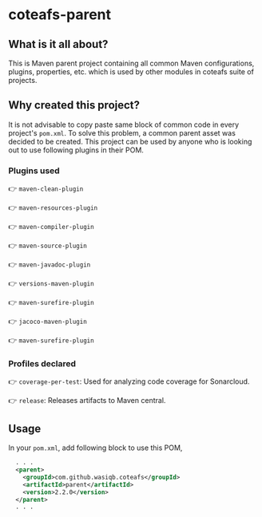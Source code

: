 # coteafs-parent

## What is it all about?

This is Maven parent project containing all common Maven configurations, plugins, properties, etc. which is used by other modules in coteafs suite of projects.

## Why created this project?

It is not advisable to copy paste same block of common code in every project's `pom.xml`. To solve this problem, a common parent asset was decided to be created. This project can be used by anyone who is looking out to use following plugins in their POM.

### Plugins used

:point_right: `maven-clean-plugin`

:point_right: `maven-resources-plugin`

:point_right: `maven-compiler-plugin`

:point_right: `maven-source-plugin`

:point_right: `maven-javadoc-plugin`

:point_right: `versions-maven-plugin`

:point_right: `maven-surefire-plugin`

:point_right: `jacoco-maven-plugin`

:point_right: `maven-surefire-plugin`

### Profiles declared

:point_right: `coverage-per-test`: Used for analyzing code coverage for Sonarcloud.

:point_right: `release`: Releases artifacts to Maven central.

## Usage

In your `pom.xml`, add following block to use this POM,

```xml
  . . .
  <parent>
    <groupId>com.github.wasiqb.coteafs</groupId>
    <artifactId>parent</artifactId>
    <version>2.2.0</version>
  </parent>
  . . .
```
